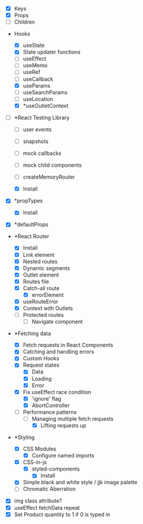 - [x] Keys
- [x] Props
- [ ] Children

- Hooks

  - [x] useState
  - [x] State updater functions
  - [ ] useEffect
  - [ ] useMemo
  - [ ] useRef
  - [ ] useCallback
  - [x] useParams
  - [ ] useSearchParams
  - [ ] useLocation
  - [x] \*useOutletContext

- [ ] \*React Testing Library

  - [ ] user events
  - [ ] snapshots
  - [ ] mock callbacks
  - [ ] mock child components
  - [ ] createMemoryRouter

  - [x] Install

- [x] \*propTypes
  - [x] Install
- [x] \*defaultProps

- \*React Router

  - [x] Install
  - [x] Link element
  - [x] Nested routes
  - [x] Dynamic segments
  - [x] Outlet element
  - [x] Routes file
  - [x] Catch-all route
    - [x] errorElement
  - [x] useRouteError
  - [x] Context with Outlets
  - [ ] Protected routes
    - [ ] Navigate component

- \*Fetching data

  - [x] Fetch requests in React Components
  - [x] Catching and handling errors
  - [x] Custom Hooks
  - [x] Request states
    - [x] Data
    - [x] Loading
    - [x] Error
  - [x] Fix useEffect race condition
    - [x] 'ignore' flag
    - [x] AbortController
  - [ ] Performance patterns
    - [ ] Managing multiple fetch requests
      - [x] Lifting requests up

- \*Styling

  - [x] CSS Modules
    - [x] Configure named imports
  - [x] CSS-in-js
    - [x] styled-components
      - [x] Install
  - [x] Simple black and white style / jjk image palette
  - [ ] Chromatic Aberration

- [x] img class attribute?
- [x] useEffect fetchData repeat
- [x] Set Product quantity to 1 if 0 is typed in
